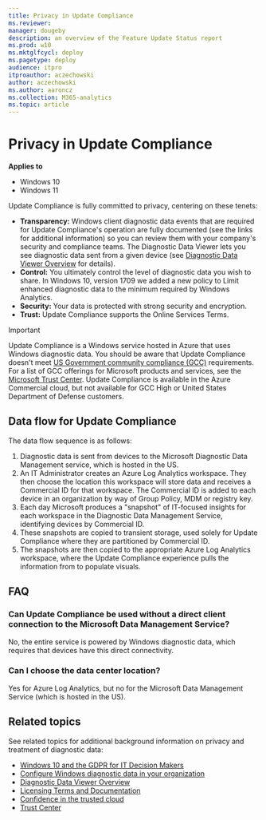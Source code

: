 ```yaml
---
title: Privacy in Update Compliance
ms.reviewer: 
manager: dougeby
description: an overview of the Feature Update Status report
ms.prod: w10
ms.mktglfcycl: deploy
ms.pagetype: deploy
audience: itpro
itproauthor: aczechowski
author: aczechowski
ms.author: aaroncz
ms.collection: M365-analytics
ms.topic: article
---
```


# Privacy in Update Compliance

**Applies to**

- Windows 10
- Windows 11

Update Compliance is fully committed to privacy, centering on these tenets:

- **Transparency:** Windows client diagnostic data events that are required for Update Compliance's operation are fully documented (see the links for additional information) so you can review them with your company's security and compliance teams. The Diagnostic Data Viewer lets you see diagnostic data sent from a given device (see [Diagnostic Data Viewer Overview](/windows/configuration/diagnostic-data-viewer-overview) for details).
- **Control:** You ultimately control the level of diagnostic data you wish to share. In Windows 10, version 1709 we added a new policy to Limit enhanced diagnostic data to the minimum required by Windows Analytics.
- **Security:** Your data is protected with strong security and encryption.
- **Trust:** Update Compliance supports the Online Services Terms.

> [!IMPORTANT]
> Update Compliance is a Windows service hosted in Azure that uses Windows diagnostic data. You should be aware that Update Compliance doesn't meet [US Government community compliance (GCC)](/office365/servicedescriptions/office-365-platform-service-description/office-365-us-government/gcc#us-government-community-compliance) requirements. For a list of GCC offerings for Microsoft products and services, see the [Microsoft Trust Center](/compliance/regulatory/offering-home). Update Compliance is available in the Azure Commercial cloud, but not available for GCC High or United States Department of Defense customers. 

## Data flow for Update Compliance

The data flow sequence is as follows:

1. Diagnostic data is sent from devices to the Microsoft Diagnostic Data Management service, which is hosted in the US.
2. An IT Administrator creates an Azure Log Analytics workspace. They then choose the location this workspace will store data and receives a Commercial ID for that workspace. The Commercial ID is added to each device in an organization by way of Group Policy, MDM or registry key.
3. Each day Microsoft produces a "snapshot" of IT-focused insights for each workspace in the Diagnostic Data Management Service, identifying devices by Commercial ID.
4. These snapshots are copied to transient storage, used solely for Update Compliance where they are partitioned by Commercial ID.
5. The snapshots are then copied to the appropriate Azure Log Analytics workspace, where the Update Compliance experience pulls the information from to populate visuals.

## FAQ

### Can Update Compliance be used without a direct client connection to the Microsoft Data Management Service?

No, the entire service is powered by Windows diagnostic data, which requires that devices have this direct connectivity.

### Can I choose the data center location?

Yes for Azure Log Analytics, but no for the Microsoft Data Management Service (which is hosted in the US).

## Related topics

See related topics for additional background information on privacy and treatment of diagnostic data:

- [Windows 10 and the GDPR for IT Decision Makers](/windows/privacy/gdpr-it-guidance)
- [Configure Windows diagnostic data in your organization](/windows/configuration/configure-windows-diagnostic-data-in-your-organization)
- [Diagnostic Data Viewer Overview](/windows/configuration/diagnostic-data-viewer-overview)
- [Licensing Terms and Documentation](https://www.microsoftvolumelicensing.com/DocumentSearch.aspx?Mode=3&DocumentTypeId=31)
- [Confidence in the trusted cloud](https://azure.microsoft.com/support/trust-center/)
- [Trust Center](https://www.microsoft.com/trustcenter)
